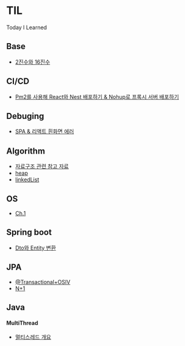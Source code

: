 # TIL

Today I Learned
<br/>

## Base

- [2진수와 16진수](https://github.com/happyjamy/TIL/blob/main/basic/binary_hexadecimal.md)

## CI/CD

- [Pm2를 사용해 React와 Nest 배포하기 & Nohup로 프록시 서버 배포하기](https://github.com/happyjamy/TIL/blob/main/deploy.md)

## Debuging

- [SPA & 리액트 흰화면 에러](https://github.com/happyjamy/TIL/blob/main/deploy_error.md)

## Algorithm

- [자료구조 관련 참고 자료](https://github.com/happyjamy/TIL/blob/main/Algo/data_reference.md)
- [heap](https://github.com/happyjamy/TIL/blob/main/Algo/heap.md)
- [linkedList](https://github.com/happyjamy/TIL/blob/main/Algo/linked_list.md)

## OS

- [Ch.1](https://github.com/happyjamy/TIL/blob/main/OS/c_1.md)

## Spring boot

- [Dto와 Entity 변환](https://github.com/happyjamy/TIL/blob/main/Spring_boot/dto2entity.md)

## JPA

- [@Transactional+OSIV](https://github.com/happyjamy/TIL/blob/main/JPA/OSIV.md)
- [N+1](https://github.com/happyjamy/TIL/blob/main/JPA/N+1.md)

## Java

#### MultiThread

- [멀티스레드 개요](https://github.com/happyjamy/TIL/Java_/multiThread/s_1.md)
